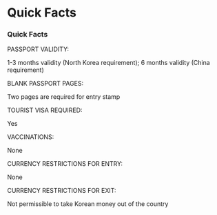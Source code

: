 # Quick Facts

### Quick Facts

PASSPORT VALIDITY:

1-3 months validity (North Korea requirement); 6 months validity (China requirement)

BLANK PASSPORT PAGES:

Two pages are required for entry stamp

TOURIST VISA REQUIRED:

Yes

VACCINATIONS:

None

CURRENCY RESTRICTIONS FOR ENTRY:

None

CURRENCY RESTRICTIONS FOR EXIT:

Not permissible to take Korean money out of the country